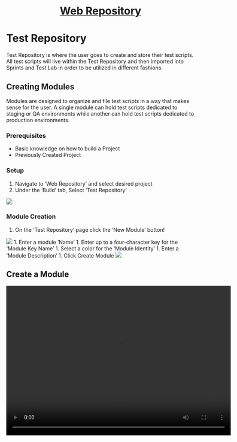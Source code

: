 <h1 style="text-align: center; text-decoration:underline; font-weight: bold;">Web Repository</h1>


# Test Repository
Test Repository is where the user goes to create and store their test scripts. All test scripts will live within the Test Repository and then imported into Sprints and Test Lab in order to be utilized in different fashions.

## Creating Modules <!-- {docsify-ignore} --> 
Modules are designed to organize and file test scripts in a way that makes sense for the user. A single module can hold test scripts dedicated to staging or QA environments while another can hold test scripts dedicated to production environments.

### Prerequisites
- Basic knowledge on how to build a Project
- Previously Created Project

### Setup

1. Navigate to ‘Web Repository’ and select desired project
1. Under the ‘Build’ tab, Select ‘Test Repository’

<img src="https://dmdug58z0ycm2.cloudfront.net/production/pub-site/images/_webimages/Repo_Create_Module_1.png">

### Module Creation

1. On the ‘Test Repository’ page click the ‘New Module’ button!
<img src="https://dmdug58z0ycm2.cloudfront.net/production/pub-site/images/_webimages/Repo_Create_Module_2.png">
1. Enter a module ‘Name’
1. Enter up to a four-character key for the ‘Module Key Name’
1. Select a color for the ‘Module Identity’
1. Enter a ‘Module Description’
1. Click Create Module

<img src="https://dmdug58z0ycm2.cloudfront.net/production/pub-site/images/_webimages/Repo_Create_Module_3.png">

## Create a Module

<video width="600px" height="400px" controls>
  <source src="https://dmdug58z0ycm2.cloudfront.net/production/pub-site/Web/Clip3-Createmodule.mp4" type="video/mp4">
</video>